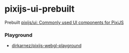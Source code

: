 pixijs-ui-prebuilt
==================
Prebuilt [pixijs/ui: Commonly used UI components for PixiJS](https://github.com/pixijs/ui)

### Playground
- [dirkarnez/pixijs-webgl-playground](https://github.com/dirkarnez/pixijs-webgl-playground)

